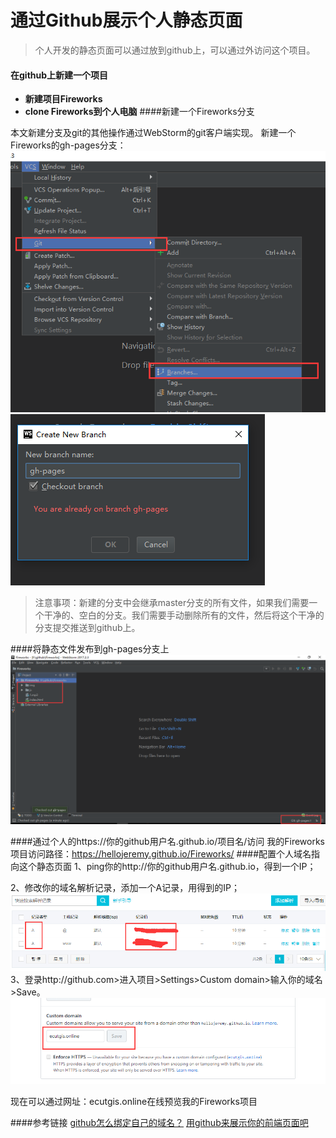 # 通过Github展示个人静态页面

>个人开发的静态页面可以通过放到github上，可以通过外访问这个项目。

#### 在github上新建一个项目
- **新建项目Fireworks**
- **clone Fireworks到个人电脑**
####新建一个Fireworks分支

本文新建分支及git的其他操作通过WebStorm的git客户端实现。
新建一个Fireworks的gh-pages分支：
![图一](https://github.com/HelloJeremy/Fireworks/blob/master/pic/new%20branch1.png?raw=true)
![2](https://github.com/HelloJeremy/Fireworks/blob/master/pic/addBranch2.png?raw=true)

>注意事项：新建的分支中会继承master分支的所有文件，如果我们需要一个干净的、空白的分支。我们需要手动删除所有的文件，然后将这个干净的分支提交推送到github上。

####将静态文件发布到gh-pages分支上
![static pages](https://github.com/HelloJeremy/Fireworks/blob/master/pic/staticPages.png?raw=true)

####通过个人的https://你的github用户名.github.io/项目名/访问
我的Fireworks项目访问路径：https://hellojeremy.github.io/Fireworks/
####配置个人域名指向这个静态页面
1、ping你的http://你的github用户名.github.io，得到一个IP；

2、修改你的域名解析记录，添加一个A记录，用得到的IP；
![绑定域名](https://github.com/HelloJeremy/Fireworks/blob/master/pic/domain.png?raw=true)
3、登录http://github.com>进入项目>Settings>Custom domain>输入你的域名>Save。
![绑定域名](https://github.com/HelloJeremy/Fireworks/blob/master/pic/setting_domain.png?raw=true)

现在可以通过网址：ecutgis.online在线预览我的Fireworks项目



####参考链接
[github怎么绑定自己的域名？](https://www.zhihu.com/question/31377141)
[用github来展示你的前端页面吧](https://www.jianshu.com/p/d1ae8f6bdcb8)